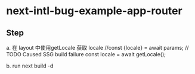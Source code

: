 # next-intl-bug-example-app-router

## Step

a. 在 layout 中使用getLocale 获取 locale
//const {locale} = await params;
// TODO Caused SSG build failure
const locale = await getLocale();

b. run next build -d